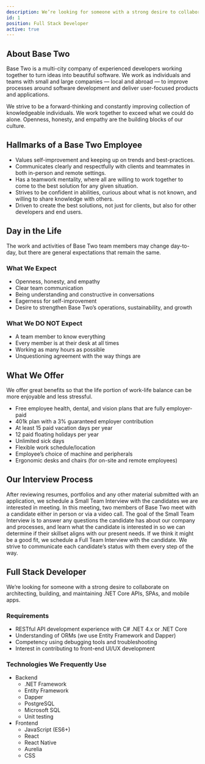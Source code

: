 ```yaml
---
description: We’re looking for someone with a strong desire to collaborate on architecting, building, and maintaining .NET Core APIs, SPAs, and mobile apps.
id: 1
position: Full Stack Developer
active: true
---
```


## About Base Two

Base Two is a multi-city company of experienced developers working together to turn ideas into beautiful software. We work as individuals and teams with small and large companies — local and abroad — to improve processes around software development and deliver user-focused products and applications.

We strive to be a forward-thinking and constantly improving collection of knowledgeable individuals. We work together to exceed what we could do alone. Openness, honesty, and empathy are the building blocks of our culture.

## Hallmarks of a Base Two Employee

- Values self-improvement and keeping up on trends and best-practices.
- Communicates clearly and respectfully with clients and teammates in both in-person and remote settings.
- Has a teamwork mentality, where all are willing to work together to come to the best solution for any given situation.
- Strives to be confident in abilities, curious about what is not known, and willing to share knowledge with others.
- Driven to create the best solutions, not just for clients, but also for other developers and end users.

## Day in the Life

The work and activities of Base Two team members may change day-to-day, but there are general expectations that remain the same.

### What We Expect

- Openness, honesty, and empathy
- Clear team communication
- Being understanding and constructive in conversations
- Eagerness for self-improvement
- Desire to strengthen Base Two’s operations, sustainability, and growth

### What We DO NOT Expect

- A team member to know everything
- Every member is at their desk at all times
- Working as many hours as possible
- Unquestioning agreement with the way things are

## What We Offer

We offer great benefits so that the life portion of work-life balance can be more enjoyable and less stressful.

- Free employee health, dental, and vision plans that are fully employer-paid
- 401k plan with a 3% guaranteed employer contribution
- At least 15 paid vacation days per year
- 12 paid floating holidays per year
- Unlimited sick days
- Flexible work schedule/location
- Employee’s choice of machine and peripherals
- Ergonomic desks and chairs (for on-site and remote employees)

## Our Interview Process

After reviewing resumes, portfolios and any other material submitted with an application, we schedule a Small Team Interview with the candidates we are interested in meeting. In this meeting, two members of Base Two meet with a candidate either in person or via a video call. The goal of the Small Team Interview is to answer any questions the candidate has about our company and processes, and learn what the candidate is interested in so we can determine if their skillset aligns with our present needs. If we think it might be a good fit, we schedule a Full Team Interview with the candidate. We strive to communicate each candidate’s status with them every step of the way.

## Full Stack Developer

We’re looking for someone with a strong desire to collaborate on architecting, building, and maintaining .NET Core APIs, SPAs, and mobile apps.

### Requirements

- RESTful API development experience with C# .NET 4.x or .NET Core
- Understanding of ORMs (we use Entity Framework and Dapper)
- Competency using debugging tools and troubleshooting
- Interest in contributing to front-end UI/UX development

### Technologies We Frequently Use

- Backend
  - .NET Framework
  - Entity Framework
  - Dapper
  - PostgreSQL
  - Microsoft SQL
  - Unit testing
- Frontend
  - JavaScript (ES6+)
  - React
  - React Native
  - Aurelia
  - CSS
